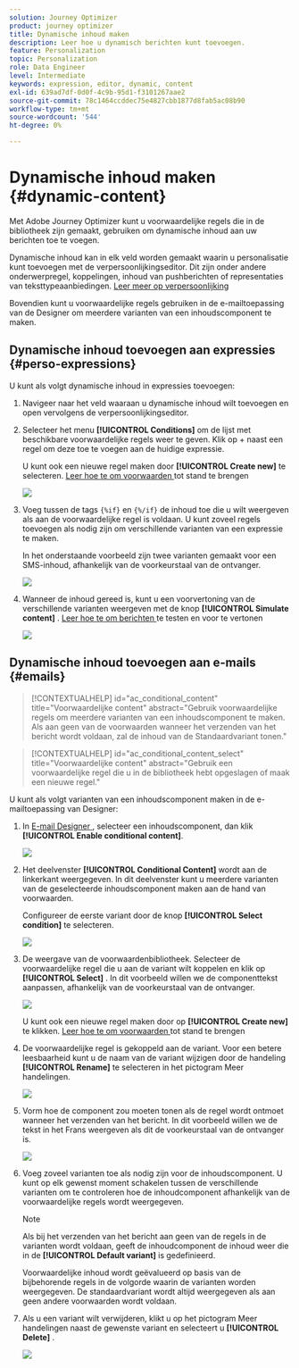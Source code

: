 ```yaml
---
solution: Journey Optimizer
product: journey optimizer
title: Dynamische inhoud maken
description: Leer hoe u dynamisch berichten kunt toevoegen.
feature: Personalization
topic: Personalization
role: Data Engineer
level: Intermediate
keywords: expression, editor, dynamic, content
exl-id: 639ad7df-0d0f-4c9b-95d1-f3101267aae2
source-git-commit: 78c1464ccddec75e4827cbb1877d8fab5ac08b90
workflow-type: tm+mt
source-wordcount: '544'
ht-degree: 0%

---
```


# Dynamische inhoud maken {#dynamic-content}

Met Adobe Journey Optimizer kunt u voorwaardelijke regels die in de bibliotheek zijn gemaakt, gebruiken om dynamische inhoud aan uw berichten toe te voegen.

Dynamische inhoud kan in elk veld worden gemaakt waarin u personalisatie kunt toevoegen met de verpersoonlijkingseditor. Dit zijn onder andere onderwerpregel, koppelingen, inhoud van pushberichten of representaties van teksttypeaanbiedingen. [ Leer meer op verpersoonlijking ](personalize.md)

Bovendien kunt u voorwaardelijke regels gebruiken in de e-mailtoepassing van de Designer om meerdere varianten van een inhoudscomponent te maken.

## Dynamische inhoud toevoegen aan expressies {#perso-expressions}

U kunt als volgt dynamische inhoud in expressies toevoegen:

1. Navigeer naar het veld waaraan u dynamische inhoud wilt toevoegen en open vervolgens de verpersoonlijkingseditor.

1. Selecteer het menu **[!UICONTROL Conditions]** om de lijst met beschikbare voorwaardelijke regels weer te geven. Klik op + naast een regel om deze toe te voegen aan de huidige expressie.

   U kunt ook een nieuwe regel maken door **[!UICONTROL Create new]** te selecteren. [ Leer hoe te om voorwaarden ](create-conditions.md) tot stand te brengen

   ![](assets/conditions-expression.png)

1. Voeg tussen de tags `{%if}` en `{%/if}` de inhoud toe die u wilt weergeven als aan de voorwaardelijke regel is voldaan. U kunt zoveel regels toevoegen als nodig zijn om verschillende varianten van een expressie te maken.

   In het onderstaande voorbeeld zijn twee varianten gemaakt voor een SMS-inhoud, afhankelijk van de voorkeurstaal van de ontvanger.

   ![](assets/conditions-language-sample.png)

1. Wanneer de inhoud gereed is, kunt u een voorvertoning van de verschillende varianten weergeven met de knop **[!UICONTROL Simulate content]** . [ Leer hoe te om berichten ](../content-management/preview-test.md) te testen en voor te vertonen

   ![](assets/conditions-preview.png)

## Dynamische inhoud toevoegen aan e-mails {#emails}

>[!CONTEXTUALHELP]
>id="ac_conditional_content"
>title="Voorwaardelijke content"
>abstract="Gebruik voorwaardelijke regels om meerdere varianten van een inhoudscomponent te maken. Als aan geen van de voorwaarden wanneer het verzenden van het bericht wordt voldaan, zal de inhoud van de Standaardvariant tonen."

>[!CONTEXTUALHELP]
>id="ac_conditional_content_select"
>title="Voorwaardelijke content"
>abstract="Gebruik een voorwaardelijke regel die u in de bibliotheek hebt opgeslagen of maak een nieuwe regel."

U kunt als volgt varianten van een inhoudscomponent maken in de e-mailtoepassing van Designer:

1. In [ E-mail Designer ](../email/content-from-scratch.md), selecteer een inhoudscomponent, dan klik **[!UICONTROL Enable conditional content]**.

   ![](assets/conditions-enable-conditional.png)

1. Het deelvenster **[!UICONTROL Conditional Content]** wordt aan de linkerkant weergegeven. In dit deelvenster kunt u meerdere varianten van de geselecteerde inhoudscomponent maken aan de hand van voorwaarden.

   Configureer de eerste variant door de knop **[!UICONTROL Select condition]** te selecteren.

   ![](assets/conditions-apply.png)

1. De weergave van de voorwaardenbibliotheek. Selecteer de voorwaardelijke regel die u aan de variant wilt koppelen en klik op **[!UICONTROL Select]** . In dit voorbeeld willen we de componenttekst aanpassen, afhankelijk van de voorkeurstaal van de ontvanger.

   ![](assets/conditions-select.png)

   U kunt ook een nieuwe regel maken door op **[!UICONTROL Create new]** te klikken. [ Leer hoe te om voorwaarden ](create-conditions.md) tot stand te brengen

1. De voorwaardelijke regel is gekoppeld aan de variant. Voor een betere leesbaarheid kunt u de naam van de variant wijzigen door de handeling **[!UICONTROL Rename]** te selecteren in het pictogram Meer handelingen.

   ![](assets/conditions-rename.png)

1. Vorm hoe de component zou moeten tonen als de regel wordt ontmoet wanneer het verzenden van het bericht. In dit voorbeeld willen we de tekst in het Frans weergeven als dit de voorkeurstaal van de ontvanger is.

   ![](assets/conditions-design.png)

1. Voeg zoveel varianten toe als nodig zijn voor de inhoudscomponent. U kunt op elk gewenst moment schakelen tussen de verschillende varianten om te controleren hoe de inhoudcomponent afhankelijk van de voorwaardelijke regels wordt weergegeven.

   >[!NOTE]
   >Als bij het verzenden van het bericht aan geen van de regels in de varianten wordt voldaan, geeft de inhoudcomponent de inhoud weer die in de **[!UICONTROL Default variant]** is gedefinieerd.
   >
   >Voorwaardelijke inhoud wordt geëvalueerd op basis van de bijbehorende regels in de volgorde waarin de varianten worden weergegeven. De standaardvariant wordt altijd weergegeven als aan geen andere voorwaarden wordt voldaan.

1. Als u een variant wilt verwijderen, klikt u op het pictogram Meer handelingen naast de gewenste variant en selecteert u **[!UICONTROL Delete]** .

   ![](assets/conditions-delete.png)
